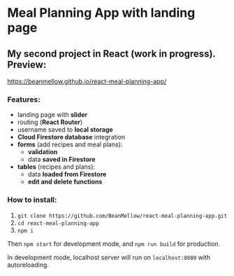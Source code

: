 # Meal Planning App with landing page
## My second project in React (work in progress). Preview:
https://beanmellow.github.io/react-meal-planning-app/
### Features:
* landing page with **slider**
* routing (**React Router**)
* username saved to **local storage**
* **Cloud Firestore database** integration
* **forms** (add recipes and meal plans):
  * **validation**
  * data **saved in Firestore**
* **tables** (recipes and plans):
  * data **loaded from Firestore**
  * **edit and delete functions**

### How to install:
1. `git clone https://github.com/BeanMellow/react-meal-planning-app.git`
2. `cd react-meal-planning-app`
3. `npm i`

Then `npm start` for development mode, and `npm run build` for production.

In development mode, localhost server will run on `localhost:8080` with autoreloading.
